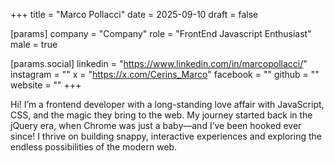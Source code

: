 +++
title = "Marco Pollacci"
date = 2025-09-10
draft = false

[params]
company = "Company"
role = "FrontEnd Javascript Enthusiast"
male = true

[params.social]
linkedin = "https://www.linkedin.com/in/marcopollacci/"
instagram = ""
x = "https://x.com/Cerins_Marco"
facebook = ""
github = ""
website = ""
+++

Hi! I’m a frontend developer with a long-standing love affair with JavaScript, CSS, and the magic they bring to the web.
My journey started back in the jQuery era, when Chrome was just a baby—and I’ve been hooked ever since! I thrive on building snappy, interactive experiences and exploring the endless possibilities of the modern web.
